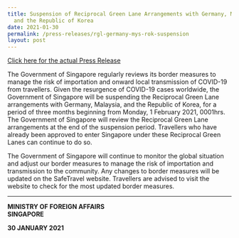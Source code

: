 ```yaml
---
title: Suspension of Reciprocal Green Lane Arrangements with Germany, Malaysia
  and the Republic of Korea
date: 2021-01-30
permalink: /press-releases/rgl-germany-mys-rok-suspension
layout: post
---
```

<a href="https://www.mfa.gov.sg/Newsroom/Press-Statements-Transcripts-and-Photos/2021/01/20210130-RGL-Suspension">Click here for the actual Press Release</a>


The Government of Singapore regularly reviews its border measures to manage the risk of importation and onward local transmission of COVID-19 from travellers. Given the resurgence of COVID-19 cases worldwide, the Government of Singapore will be suspending the Reciprocal Green Lane arrangements with Germany, Malaysia, and the Republic of Korea, for a period of three months beginning from Monday, 1 February 2021, 0001hrs. The Government of Singapore will review the Reciprocal Green Lane arrangements at the end of the suspension period. Travellers who have already been approved to enter Singapore under these Reciprocal Green Lanes can continue to do so. 

The Government of Singapore will continue to monitor the global situation and adjust our border measures to manage the risk of importation and transmission to the community. Any changes to border measures will be updated on the SafeTravel website. Travellers are advised to visit the website to check for the most updated border measures.

---
 
**MINISTRY OF FOREIGN AFFAIRS**<br/>
**SINGAPORE**

**30 JANUARY 2021**